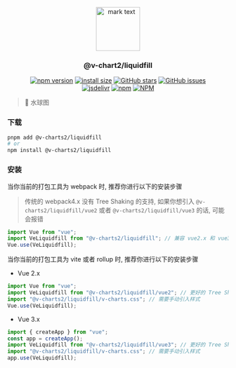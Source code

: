 <p align="center">
<img src="https://raw.githubusercontent.com/denaro-org/v-charts2/main/docs/.vuepress/public/favicon.ico" alt="mark text" width="100" height="100">
</p>

<h3 align="center">@v-chart2/liquidfill</h3>

<p align="center">
  <a href="https://www.npmjs.com/package/@v-charts2/liquidfill" target="_blank"><img alt="npm version" src="https://img.shields.io/npm/v/@v-charts2/liquidfill"></a>
  <a href="https://packagephobia.com/result?p=@v-charts2/liquidfill" target="_blank"><img alt="install size" src="https://packagephobia.now.sh/badge?p=@v-charts2/liquidfill"></a>
  <a href="https://github.com/denaro-org/v-charts2/stargazers" target="_blank"><img alt="GitHub stars" src="https://img.shields.io/github/stars/denaro-org/v-charts2"></a>
  <a href="https://github.com/denaro-org/v-charts2/issues" target="_blank"><img alt="GitHub issues" src="https://img.shields.io/github/issues/denaro-org/v-charts2"></a>
  <br />
  <a href="https://www.jsdelivr.com/package/npm/@v-charts2/liquidfill" target="_blank"><img alt="jsdelivr" src="https://data.jsdelivr.com/v1/package/npm/@v-charts2/liquidfill/badge"></a>
  <a href="https://www.npmjs.com/package/@v-charts2/liquidfill" target="_blank"><img alt="npm" src="https://img.shields.io/node/v/@v-charts2/liquidfill"></a>
  <a href="https://github.com/denaro-org/v-charts2/blob/main/LICENSE" target="_blank"><img alt="NPM" src="https://img.shields.io/npm/l/@v-charts2/liquidfill"></a>
</p>

> :tada: 水球图

### 下载

```bash
pnpm add @v-charts2/liquidfill
# or
npm install @v-charts2/liquidfill
```

### 安装

当你当前的打包工具为 webpack 时, 推荐你进行以下的安装步骤

> 传统的 webpack4.x 没有 Tree Shaking 的支持, 如果你想引入 `@v-charts2/liquidfill/vue2` 或者 `@v-charts2/liquidfill/vue3` 的话, 可能会报错

```javascript
import Vue from "vue";
import VeLiquidfill from "@v-charts2/liquidfill"; // 兼容 vue2.x 和 vue3.x 的支持, 将会自动加载支持 vue2.x 的支持包或者支持 vue3.x 的支持包
Vue.use(VeLiquidfill);
```

当你当前的打包工具为 vite 或者 rollup 时, 推荐你进行以下的安装步骤

- Vue 2.x

```javascript
import Vue from "vue";
import VeLiquidfill from "@v-charts2/liquidfill/vue2"; // 更好的 Tree Shaking 推荐引入 vue2.x 的专属支持包
import "@v-charts2/liquidfill/v-charts.css"; // 需要手动引入样式
Vue.use(VeLiquidfill);
```

- Vue 3.x

```javascript
import { createApp } from "vue";
const app = createApp();
import VeLiquidfill from "@v-charts2/liquidfill/vue3"; // 更好的 Tree Shaking 推荐引入 vue3.x 的专属支持包
import "@v-charts2/liquidfill/v-charts.css"; // 需要手动引入样式
app.use(VeLiquidfill);
```
